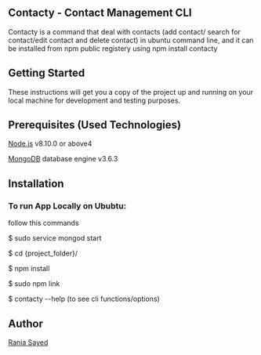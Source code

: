 
<h2>Contacty - Contact Management CLI</h2>
Contacty is a command that deal with contacts (add contact/ search for contact/edit contact and delete contact)
in ubuntu command line, and it can be installed from npm public registery using npm install contacty


<h2>Getting Started</h2>
These instructions will get you a copy of the project up and running on your local machine for development and testing purposes.


<h2>Prerequisites (Used Technologies) </h2>

<a href="https://nodejs.org/en/docs/">Node.js</a> v8.10.0 or above4

<a href="https://docs.mongodb.com/">MongoDB</a> database engine v3.6.3

<h2>Installation</h2>

<h3>To run App Locally on Ububtu:</h3> 
follow this commands

$ sudo service mongod start

$ cd {project_folder}/

$ npm install

$ sudo npm link

$ contacty --help (to see cli functions/options)


<h2>Author</h2>
<a href="https://github.com/raniaSayed">Rania Sayed</a>
